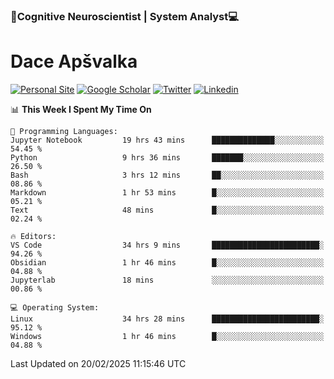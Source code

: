### 🧠Cognitive Neuroscientist | System Analyst💻
# Dace Apšvalka

[![Personal Site](https://img.shields.io/badge/website-teal?style=for-the-badge&logo=About.me&logoColor=white)](https://dcdace.net/)
[![Google Scholar](https://img.shields.io/badge/Scholar-yellow?style=for-the-badge&logo=googlescholar&logoColor=ffffff)](https://scholar.google.com/citations?hl=en&user=W8q0HBkAAAAJ&view_op=list_works&sortby=pubdate)
[![Twitter](https://img.shields.io/badge/Twitter-1DA1F2?logo=twitter&logoColor=white&style=for-the-badge)](https://twitter.com/dcdace)
[![Linkedin](https://img.shields.io/badge/linkedin-0077B5?logo=linkedin&logoColor=white&style=for-the-badge)](https://www.linkedin.com/in/dace-apsvalka/)

<!--
[![Dace's wakatime stats](https://github-readme-stats.vercel.app/api/wakatime?username=dcdace&theme=react&layout=compact&custom_title=Coding+past+7+days&v=2)](https://github.com/dcdace/dcdace)


[![github](https://img.shields.io/github/followers/dcdace?logo=github&style=plastic)](https://github.com/dcdace?tab=followers "GitHub followers")
[![wakatime](https://wakatime.com/badge/user/6e7556d3-b1db-4eef-a7e8-9bad735fc27e.svg?style=plastic?v=2)](https://wakatime.com/@6e7556d3-b1db-4eef-a7e8-9bad735fc27e "Total time coded since Feb 28 2022")

[![twitter](https://img.shields.io/twitter/follow/dcdace?label=followers&logo=twitter&color=%23007ec6&style=plastic)](https://twitter.com/dcdace "Twitter followers")

[![Dace's languages](https://github-readme-stats-one-nu-13.vercel.app/api/top-langs/?username=dcdace&langs_count=10&theme=nord&layout=compact)](https://github.com/anuraghazra/github-readme-stats) 
[![Dace's GitHub stats](https://github-readme-stats-one-nu-13.vercel.app/api?username=dcdace&theme=dracula&hide=prs,issues&count_private=true&show_icons=true&hide_rank=true&include_all_commits=true&hide_title=false&custom_title=GitHub+Stats)](https://github.com/anuraghazra/github-readme-stats)
-->

<!--START_SECTION:waka-->
📊 **This Week I Spent My Time On** 

```text
💬 Programming Languages: 
Jupyter Notebook         19 hrs 43 mins      ██████████████░░░░░░░░░░░   54.45 % 
Python                   9 hrs 36 mins       ███████░░░░░░░░░░░░░░░░░░   26.50 % 
Bash                     3 hrs 12 mins       ██░░░░░░░░░░░░░░░░░░░░░░░   08.86 % 
Markdown                 1 hr 53 mins        █░░░░░░░░░░░░░░░░░░░░░░░░   05.21 % 
Text                     48 mins             █░░░░░░░░░░░░░░░░░░░░░░░░   02.24 % 

🔥 Editors: 
VS Code                  34 hrs 9 mins       ████████████████████████░   94.26 % 
Obsidian                 1 hr 46 mins        █░░░░░░░░░░░░░░░░░░░░░░░░   04.88 % 
Jupyterlab               18 mins             ░░░░░░░░░░░░░░░░░░░░░░░░░   00.86 % 

💻 Operating System: 
Linux                    34 hrs 28 mins      ████████████████████████░   95.12 % 
Windows                  1 hr 46 mins        █░░░░░░░░░░░░░░░░░░░░░░░░   04.88 % 
```


 Last Updated on 20/02/2025 11:15:46 UTC
<!--END_SECTION:waka-->

